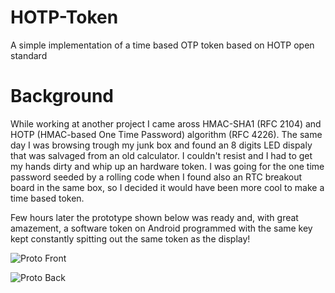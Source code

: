 HOTP-Token
==========

A simple implementation of a time based OTP token based on HOTP open standard

Background
==========

While working at another project I came aross HMAC-SHA1 (RFC 2104) and HOTP (HMAC-based One Time Password) algorithm (RFC 4226). The same day I was browsing trough my junk box and found an 8 digits LED dispaly that was salvaged from an old calculator. I couldn't resist and I had to get my hands dirty and whip up an hardware token. I was going for the one time password seeded by a rolling code when I found also an RTC breakout board in the same box, so I decided it would have been more cool to make a time based token.

Few hours later the prototype shown below was ready and, with great amazement, a software token on Android programmed with the same key kept constantly spitting out the same token as the display!

![Proto Front](https://raw.com/nicolacimmino/HOTP-Token/master/images/ProtoFront.jpg)

![Proto Back](https://raw.com/nicolacimmino/HOTP-Token/master/images/ProtoBack.jpg)


